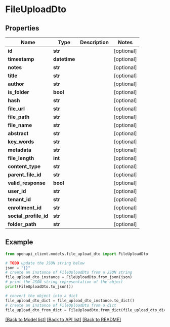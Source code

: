 # FileUploadDto


## Properties

Name | Type | Description | Notes
------------ | ------------- | ------------- | -------------
**id** | **str** |  | [optional] 
**timestamp** | **datetime** |  | [optional] 
**notes** | **str** |  | [optional] 
**title** | **str** |  | [optional] 
**author** | **str** |  | [optional] 
**is_folder** | **bool** |  | [optional] 
**hash** | **str** |  | [optional] 
**file_url** | **str** |  | [optional] 
**file_path** | **str** |  | [optional] 
**file_name** | **str** |  | [optional] 
**abstract** | **str** |  | [optional] 
**key_words** | **str** |  | [optional] 
**metadata** | **str** |  | [optional] 
**file_length** | **int** |  | [optional] 
**content_type** | **str** |  | [optional] 
**parent_file_id** | **str** |  | [optional] 
**valid_response** | **bool** |  | [optional] 
**user_id** | **str** |  | [optional] 
**tenant_id** | **str** |  | [optional] 
**enrollment_id** | **str** |  | [optional] 
**social_profile_id** | **str** |  | [optional] 
**folder_path** | **str** |  | [optional] 

## Example

```python
from openapi_client.models.file_upload_dto import FileUploadDto

# TODO update the JSON string below
json = "{}"
# create an instance of FileUploadDto from a JSON string
file_upload_dto_instance = FileUploadDto.from_json(json)
# print the JSON string representation of the object
print(FileUploadDto.to_json())

# convert the object into a dict
file_upload_dto_dict = file_upload_dto_instance.to_dict()
# create an instance of FileUploadDto from a dict
file_upload_dto_from_dict = FileUploadDto.from_dict(file_upload_dto_dict)
```
[[Back to Model list]](../README.md#documentation-for-models) [[Back to API list]](../README.md#documentation-for-api-endpoints) [[Back to README]](../README.md)


